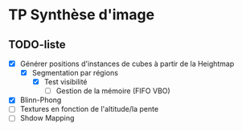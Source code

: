 # TP Synthèse d'image
## TODO-liste
- [x] Générer positions d'instances de cubes à partir de la Heightmap
  - [x] Segmentation par régions
    - [x] Test visibilité
      - [ ] Gestion de la mémoire (FIFO VBO)
- [x] Blinn-Phong
- [ ] Textures en fonction de l'altitude/la pente
- [ ] Shdow Mapping
